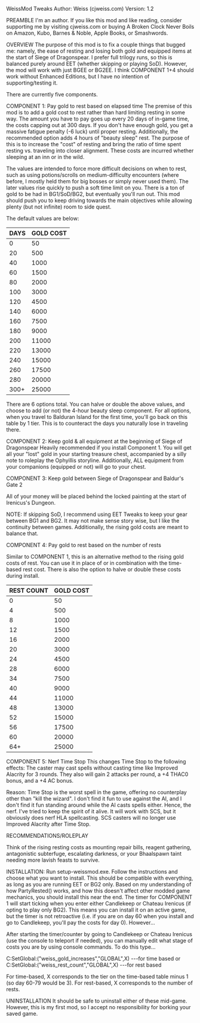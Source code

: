 WeissMod Tweaks
Author: Weiss (cjweiss.com)
Version: 1.2

PREAMBLE
I'm an author. If you like this mod and like reading, consider supporting me by visiting cjweiss.com or buying A Broken Clock Never Boils on Amazon, Kubo, Barnes & Noble, Apple Books, or Smashwords.

OVERVIEW
The purpose of this mod is to fix a couple things that bugged me: namely, the ease of resting and losing both gold and equipped items at the start of Siege of Dragonspear. I prefer full trilogy runs, so this is balanced purely around EET (whether skipping or playing SoD). However, the mod will work with just BGEE or BG2EE. I think COMPONENT 1+4 should work without Enhanced Editions, but I have no intention of supporting/testing it.

There are currently five components.

COMPONENT 1: Pay gold to rest based on elapsed time
The premise of this mod is to add a gold cost to rest rather than hard limiting resting in some way. The amount you have to pay goes up every 20 days of in-game time, the costs capping out at 300 days. If you don't have enough gold, you get a massive fatigue penalty (-6 luck) until proper resting. Additionally, the recommended option adds 4 hours of "beauty sleep" rest. The purpose of this is to increase the "cost" of resting and bring the ratio of time spent resting vs. traveling into closer alignment. These costs are incurred whether sleeping at an inn or in the wild.

The values are intended to force more difficult decisions on when to rest, such as using potions/scrolls on medium-difficulty encounters (where before, I mostly held them for big bosses or simply never used them). The later values rise quickly to push a soft time limit on you. There is a ton of gold to be had in BG1/SoD/BG2, but eventually you'll run out. This mod should push you to keep driving towards the main objectives while allowing plenty (but not infinite) room to side quest.

The default values are below:

DAYS	|	GOLD COST
---	|	---
0	| 50
20	|	500
40	|	1000
60	|	1500
80	|	2000
100	|	3000
120	|	4500
140	|	6000
160	|	7500
180	|	9000
200	|	11000
220	|	13000
240	|	15000
260	|	17500
280	|	20000
300+	|	25000

There are 6 options total. You can halve or double the above values, and choose to add (or not) the 4-hour beauty sleep component. For all options, when you travel to Balduran Island for the first time, you'll go back on this table by 1 tier. This is to counteract the days you naturally lose in traveling there.

COMPONENT 2: Keep gold & all equipment at the beginning of Siege of Dragonspear
Heavily recommended if you install Component 1. You will get all your "lost" gold in your starting treasure chest, accompanied by a silly note to roleplay the Ophyillis storyline. Additionally, ALL equipment from your companions (equipped or not) will go to your chest.

COMPONENT 3: Keep gold between Siege of Dragonspear and Baldur's Gate 2

All of your money will be placed behind the locked painting at the start of Irenicus's Dungeon.

NOTE: If skipping SoD, I recommend using EET Tweaks to keep your gear between BG1 and BG2. It may not make sense story wise, but I like the continuity between games. Additionally, the rising gold costs are meant to balance that.

COMPONENT 4: Pay gold to rest based on the number of rests

Similar to COMPONENT 1, this is an alternative method to the rising gold costs of rest. You can use it in place of or in combination with the time-based rest cost. There is also the option to halve or double these costs during install.

REST COUNT	|	GOLD COST
---	|	---
0	| 50
4 |	500
8 |	1000
12  |	1500
16  |	2000
20  |	3000
24  |	4500
28  |	6000
34  |	7500
40  |	9000
44  |	11000
48  |	13000
52  |	15000
56  |	17500
60  |	20000
64+ |	25000

COMPONENT 5: Nerf Time Stop
This changes Time Stop to the following effects: The caster may cast spells without casting time like Improved Alacrity for 3 rounds. They also will gain 2 attacks per round, a +4 THAC0 bonus, and a +4 AC bonus.

Reason: Time Stop is the worst spell in the game, offering no counterplay other than "kill the wizard". I don't find it fun to use against the AI, and I don't find it fun standing around while the AI casts spells either. Hence, the nerf. I've tried to keep the spirit of it alive. It will work with SCS, but it obviously does nerf HLA spellcasting. SCS casters will no longer use Improved Alacrity after Time Stop.

RECOMMENDATIONS/ROLEPLAY

Think of the rising resting costs as mounting repair bills, reagent gathering, antagonistic subterfuge, escalating darkness, or your Bhaalspawn taint needing more lavish feasts to survive.

INSTALLATION:
Run setup-weissmod.exe. Follow the instructions and choose what you want to install. This should be compatible with everything, as long as you are running EET or BG2 only. Based on my understanding of how PartyRested() works, and how this doesn't affect other modded game mechanics, you should install this near the end. The timer for COMPONENT 1 will start ticking when you enter either Candlekeep or Chateau Irenicus (if opting to play only BG2). This means you can install it on an active game, but the timer is not retroactive (i.e. if you are on day 60 when you install and go to Candlekeep, you'll pay the costs for day 0). However...

After starting the timer/counter by going to Candlekeep or Chateau Irenicus (use the console to teleport if needed), you can manually edit what stage of costs you are by using console commands. To do this type...

C:SetGlobal:("weiss_gold_increases","GLOBAL",X)  ---for time based
or
C:SetGlobal:("weiss_rest_count","GLOBAL",X)  ---for rest based

For time-based, X corresponds to the tier on the time-based table minus 1 (so day 60-79 would be 3).
For rest-based, X corresponds to the number of rests.

UNINSTALLATION
It should be safe to uninstall either of these mid-game. However, this is my first mod, so I accept no responsibility for borking your saved game.
